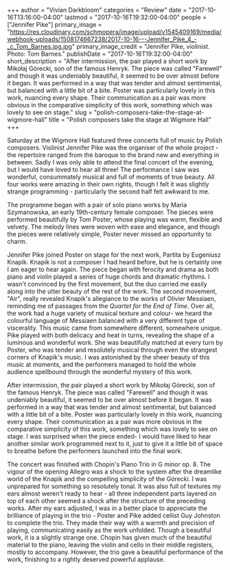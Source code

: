 +++
author = "Vivian Darkbloom"
categories = "Review"
date = "2017-10-16T13:16:00-04:00"
lastmod = "2017-10-16T19:32:00-04:00"
people = ["Jennifer Pike"]
primary_image = "https://res.cloudinary.com/schmopera/image/upload/v1545409169/media/webhook-uploads/1508174667238/2017-10-16---Jennifer_Pike_4_-_c_Tom_Barnes.jpg.jpg"
primary_image_credit = "Jennifer Pike, violinist. Photo: Tom Barnes."
publishDate = "2017-10-16T19:32:00-04:00"
short_description = "After intermission, the pair played a short work by Mikołaj Górecki, son of the famous Henryk. The piece was called &quot;Farewell&quot; and though it was undeniably beautiful, it seemed to be over almost before it began. It was performed in a way that was tender and almost sentimental, but balanced with a little bit of a bite. Poster was particularly lovely in this work, nuancing every shape. Their communication as a pair was more obvious in the comparative simplicity of this work, something which was lovely to see on stage."
slug = "polish-composers-take-the-stage-at-wigmore-hall"
title = "Polish composers take the stage at Wigmore Hall"
+++

Saturday at the Wigmore Hall featured three concerts full of music by Polish composers. Violinist Jennifer Pike was the organiser of the whole project - the repertoire ranged from the baroque to the brand new and everything in between. Sadly I was only able to attend the final concert of the evening, but I would have loved to hear all three! The performance I saw was wonderful, consummately musical and full of moments of true beauty. All four works were amazing in their own rights, though I felt it was slightly strange programming - particularly the second half felt awkward to me. 

The programme began with a pair of solo piano works by Maria Szymanowska, an early 19th-century female composer. The pieces were performed beautifully by Tom Poster, whose playing was warm, flexible and velvety. The melody lines were woven with ease and elegance, and though the pieces were relatively simple, Poster never missed an opportunity to charm.

Jennifer Pike joined Poster on stage for the next work, Partita by Eugeniusz Knapik. Knapik is not a composer I had heard before, but he is certainly one I am eager to hear again. The piece began with ferocity and drama as both piano and violin played a series of huge chords and dramatic rhythms. I wasn't convinced by the first movement, but the duo carried me easily along into the utter beauty of the rest of the work. The second movement, "Air", really revealed Knapik's allegiance to the works of Olivier Messiaen, reminding me of passages from the *Quartet for the End of Time*. Over all, the work had a huge variety of musical texture and colour- we heard the colourful language of Messiaen balanced with a very different type of viscerality. This music came from somewhere different, somewhere unique. Pike played with both delicacy and heat in turns, revealing the shape of a luminous and wonderful work. She was beautifully matched at every turn by Poster, who was tender and resolutely musical through even the strangest corners of Knapik's music. I was astonished by the sheer beauty of this music at moments, and the performers managed to hold the whole audience spellbound through the wonderful mystery of this work.

After intermission, the pair played a short work by Mikołaj Górecki, son of the famous Henryk. The piece was called "Farewell" and though it was undeniably beautiful, it seemed to be over almost before it began. It was performed in a way that was tender and almost sentimental, but balanced with a little bit of a bite. Poster was particularly lovely in this work, nuancing every shape. Their communication as a pair was more obvious in the comparative simplicity of this work, something which was lovely to see on stage. I was surprised when the piece ended- I would have liked to hear another similar work programmed next to it, just to give it a little bit of space to breathe before the performers launched into the final work.

The concert was finished with Chopin's Piano Trio in G minor op. 8. The vigour of the opening Allegro was a shock to the system after the dreamlike world of the Knapik and the compelling simplicity of the Górecki. I was unprepared for something so resolutely tonal. It was also full of textures my ears almost weren't ready to hear - all three independent parts layered on top of each other seemed a shock after the structure of the preceding works.  After my ears adjusted, I was in a better place to appreciate the brilliance of playing in the trio - Poster and Pike added cellist Guy Johnston to complete the trio. They made their way with a warmth and precision of playing, communicating easily as the work unfolded. Though a beautiful work, it is a slightly strange one. Chopin has given much of the beautiful material to the piano, leaving the violin and cello in their middle registers, mostly to accompany. However, the trio gave a beautiful performance of the work, finishing to a rightly deserved powerful applause.
